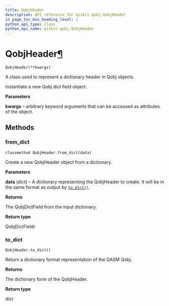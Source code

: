 ```yaml
---
title: QobjHeader
description: API reference for qiskit.qobj.QobjHeader
in_page_toc_min_heading_level: 1
python_api_type: class
python_api_name: qiskit.qobj.QobjHeader
---
```


# QobjHeader[¶](#qobjheader "Permalink to this headline")

<span id="qiskit.qobj.QobjHeader" />

`QobjHeader(**kwargs)`

A class used to represent a dictionary header in Qobj objects.

Instantiate a new Qobj dict field object.

**Parameters**

**kwargs** – arbitrary keyword arguments that can be accessed as attributes of the object.

## Methods

### from\_dict

<span id="qiskit.qobj.QobjHeader.from_dict" />

`classmethod QobjHeader.from_dict(data)`

Create a new QobjHeader object from a dictionary.

**Parameters**

**data** (*dict*) – A dictionary representing the QobjHeader to create. It will be in the same format as output by [`to_dict()`](qiskit.qobj.QobjHeader#to_dict "qiskit.qobj.QobjHeader.to_dict").

**Returns**

The QobjDictField from the input dictionary.

**Return type**

QobjDictFieldr

### to\_dict

<span id="qiskit.qobj.QobjHeader.to_dict" />

`QobjHeader.to_dict()`

Return a dictionary format representation of the QASM Qobj.

**Returns**

The dictionary form of the QobjHeader.

**Return type**

dict

